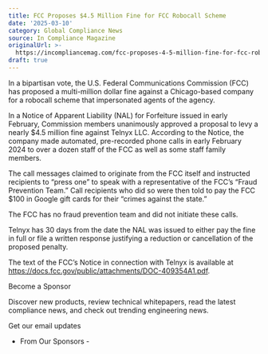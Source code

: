 ```yaml
---
title: FCC Proposes $4.5 Million Fine for FCC Robocall Scheme
date: '2025-03-10'
category: Global Compliance News
source: In Compliance Magazine
originalUrl: >-
  https://incompliancemag.com/fcc-proposes-4-5-million-fine-for-fcc-robocall-scheme/
draft: true
---
```

In a bipartisan vote, the U.S. Federal Communications Commission (FCC) has proposed a multi-million dollar fine against a Chicago-based company for a robocall scheme that impersonated agents of the agency.

In a Notice of Apparent Liability (NAL) for Forfeiture issued in early February, Commission members unanimously approved a proposal to levy a nearly $4.5 million fine against Telnyx LLC. According to the Notice, the company made automated, pre-recorded phone calls in early February 2024 to over a dozen staff of the FCC as well as some staff family members.

The call messages claimed to originate from the FCC itself and instructed recipients to “press one” to speak with a representative of the FCC’s “Fraud Prevention Team.” Call recipients who did so were then told to pay the FCC $100 in Google gift cards for their “crimes against the state.”

The FCC has no fraud prevention team and did not initiate these calls.

Telnyx has 30 days from the date the NAL was issued to either pay the fine in full or file a written response justifying a reduction or cancellation of the proposed penalty.

The text of the FCC’s Notice in connection with Telnyx is available at https://docs.fcc.gov/public/attachments/DOC-409354A1.pdf.

Become a Sponsor

Discover new products, review technical whitepapers, read the latest compliance news, and check out trending engineering news.

Get our email updates

- From Our Sponsors -
